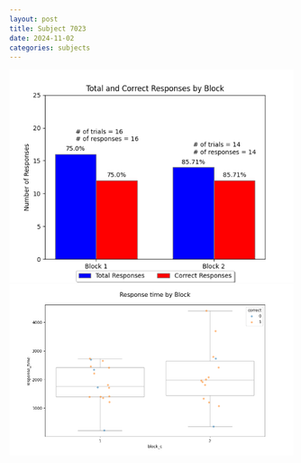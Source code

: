 ```yaml
---
layout: post
title: Subject 7023
date: 2024-11-02
categories: subjects
---
```


![](data/7023/run-23/7023_ATS_responses.png)
![](data/7023/run-23/7023_ATS_rt.png)
